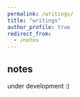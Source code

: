 ```yaml
---
permalink: /writings/
title: "writings"
author_profile: true
redirect_from: 
  - /notes
---
```


## notes

under development :)



